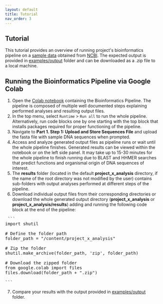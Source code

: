 ```yaml
---
layout: default
title: Tutorial
nav_order: 3
---
```

## Tutorial

This tutorial provides an overview of running project's bioinformatics pipeline on a [sample data](https://github.com/luquelab/bioinformatics-teamCanes/tree/main/examples/sequences.fasta) obtained from [NCBI](https://www.ncbi.nlm.nih.gov/). The expected output is provided in [examples/output](https://github.com/luquelab/bioinformatics-teamCanes/tree/main/examples/output) folder and can be downloaded as a .zip file to a local machine. 

## Running the Bioinformatics Pipeline via Google Colab

1. Open the [Colab notebook](https://colab.research.google.com/github/luquelab/bioinformatics-teamCanes/blob/main/notebooks/main_pipeline.ipynb) containing the Bioinformatics Pipeline. The pipeline is composed of multiple well documented steps explaining performed analyses and resulting output files.  
2. In the top menu, select `Runtime` > `Run all` to run the whole pipeline. Alternatively, run code blocks one by one starting with the top block that installs packages required for proper functioning of the pipeline.  
3. Navigate to **Part 1. Step 1: Upload and Store Sequences File** and upload the fasta file with sample DNA sequences when prompted.  
4. Access and analyze generated output files as pipeline runs or wait until the whole pipeline finishes. Generated results can be viewed within the notebook or on the left side panel. It may take up to 15-30 minutes for the whole pipeline to finish running due to BLAST and HHMER searches that predict functions and organismal origin of DNA sequences of interest.   
5. The **results** folder (located in the default **project_x_analysis** directory, if the name of the root directory was not modified by the user) contains sub-folders with output analyses performed at different steps of the pipeline.   
6. Download individual output files from their corresponding directories or download the whole generated output directory (**project_x_analysis** or **project_x_analysis/results**) adding and running the following code block at the end of the pipeline:
<pre> ```   
import shutil

# Define the folder path
folder_path = "/content/project_x_analysis"

# Zip the folder
shutil.make_archive(folder_path, 'zip', folder_path)

# Download the zipped folder
from google.colab import files
files.download(folder_path + ".zip")

``` </pre>
7. Compare your results with the output provided in [examples/output](https://github.com/luquelab/bioinformatics-teamCanes/tree/main/examples/output) folder.   
